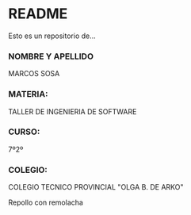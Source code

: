# README #
Esto es un repositorio de...

### NOMBRE Y APELLIDO ###
MARCOS SOSA

### MATERIA: ###
TALLER DE INGENIERIA DE SOFTWARE

### CURSO: ###
7º2º

### COLEGIO: ###
COLEGIO TECNICO PROVINCIAL "OLGA B. DE ARKO"

Repollo con remolacha
